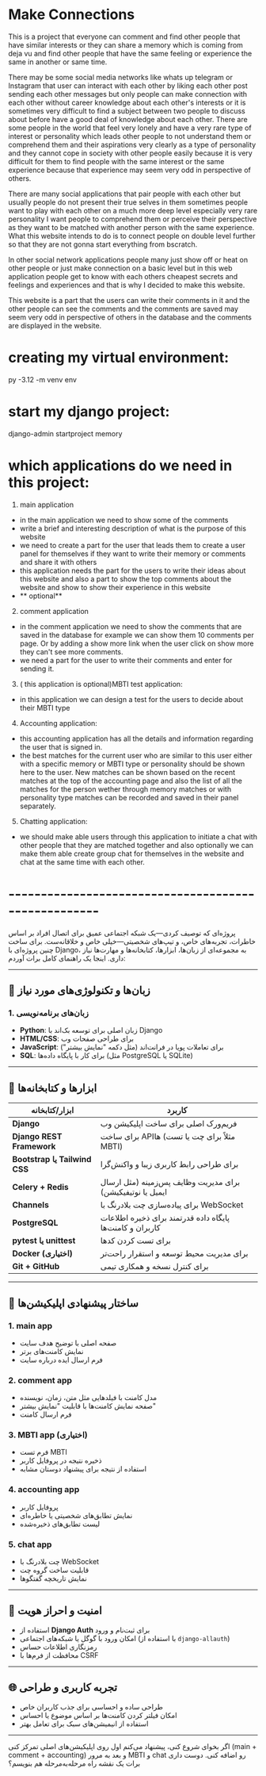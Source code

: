 # Make Connections

This is a project that everyone can comment and find other people that have similar interests or they can share a memory which is coming from deja vu and find other people that have the same feeling or experience the same in another or same time.

There may be some social media networks like whats up telegram or Instagram that user can interact with each other by liking each other post sending each other messages but only people can make connection with each other without career knowledge about each other's interests or it is sometimes very difficult to find a subject between two people to discuss about before have a good deal of knowledge about each other. There are some people in the world that feel very lonely and have a very rare type of interest or personality which leads other people to not understand them or comprehend them and their aspirations very clearly as a type of personality and they cannot cope in society with other people easily because it is very difficult for them to find people with the same interest or the same experience because that experience may seem very odd in perspective of others.

There are many social applications that pair people with each other but usually people do not present their true selves in them sometimes people want to play with each other on a much more deep level especially very rare personality I want people to comprehend them or perceive their perspective as they want to be matched with another person with the same experience. What this website intends to do is to connect people on double level further so that they are not gonna start everything from bscratch. 

In other social network applications people many just show off or heat on other people or just make connection on a basic level but in this web application people get to know with each others cheapest secrets and feelings and experiences and that is why I decided to make this website.

This website is a part that the users can write their comments in it and the other people can see the comments and the comments are saved may seem very odd in perspective of others in the database and the comments are displayed in the website.


# creating my virtual environment:
py -3.12 -m venv env

# start my django project:
django-admin startproject memory

# which applications do we need in this project:
1. main application 
- in the main application we need to show some of the comments
- write a brief and interesting description of what is the purpose of this website
- we need to create a part for the user that leads them to create a user panel for themselves if they want to write their memory or comments and share it with others
- this application needs the part for the users to write their ideas about this website and also a part to show the top comments about the website and show to show their experience in this website
- ** optional** 

2. comment application
- in the comment application we need to show the comments that are saved in the database for example we can show them 10 comments per page. Or by adding a show more link when the user click on show more they can't see more comments.
- we need a part for the user to write their comments and enter for sending it.

3. ( this application is optional)MBTI test application:
- in this application we can design a test for the users to decide about their MBTI type

4. Accounting application:
- this accounting application has all the details and information regarding the user that is signed in.
- the best matches for the current user who are similar to this user either with a specific memory or MBTI type or personality should be shown here to the user. New matches can be shown based on the recent matches at the top of the accounting page and also the list of all the matches for the person wether through memory matches or with personality type matches can be recorded and saved in their panel separately.


5. Chatting application:
- we should make able users through this application to initiate a chat with other people that they are matched together and also optionally we can make them able create group chat for themselves in the website and chat at the same time with each other.


# ----------------------------------------------------

پروژه‌ای که توصیف کردی—یک شبکه اجتماعی عمیق برای اتصال افراد بر اساس خاطرات، تجربه‌های خاص، و تیپ‌های شخصیتی—خیلی خاص و خلاقانه‌ست. برای ساخت چنین پروژه‌ای با Django، به مجموعه‌ای از زبان‌ها، ابزارها، کتابخانه‌ها و مهارت‌ها نیاز داری. اینجا یک راهنمای کامل برات آوردم:

---

## 🧠 زبان‌ها و تکنولوژی‌های مورد نیاز

### 1. **زبان‌های برنامه‌نویسی**
- **Python**: زبان اصلی برای توسعه بک‌اند با Django
- **HTML/CSS**: برای طراحی صفحات وب
- **JavaScript**: برای تعاملات پویا در فرانت‌اند (مثل دکمه "نمایش بیشتر")
- **SQL**: برای کار با پایگاه داده‌ها (مثل PostgreSQL یا SQLite)

---

## 🧰 ابزارها و کتابخانه‌ها

| ابزار/کتابخانه | کاربرد |
|----------------|--------|
| **Django** | فریم‌ورک اصلی برای ساخت اپلیکیشن وب |
| **Django REST Framework** | برای ساخت APIها (مثلاً برای چت یا تست MBTI) |
| **Bootstrap یا Tailwind CSS** | برای طراحی رابط کاربری زیبا و واکنش‌گرا |
| **Celery + Redis** | برای مدیریت وظایف پس‌زمینه (مثل ارسال ایمیل یا نوتیفیکیشن) |
| **Channels** | برای پیاده‌سازی چت بلادرنگ با WebSocket |
| **PostgreSQL** | پایگاه داده قدرتمند برای ذخیره اطلاعات کاربران و کامنت‌ها |
| **pytest یا unittest** | برای تست کردن کدها |
| **Docker (اختیاری)** | برای مدیریت محیط توسعه و استقرار راحت‌تر |
| **Git + GitHub** | برای کنترل نسخه و همکاری تیمی |

---

## 🧩 ساختار پیشنهادی اپلیکیشن‌ها

### 1. **main app**
- صفحه اصلی با توضیح هدف سایت
- نمایش کامنت‌های برتر
- فرم ارسال ایده درباره سایت

### 2. **comment app**
- مدل کامنت با فیلدهایی مثل متن، زمان، نویسنده
- صفحه نمایش کامنت‌ها با قابلیت "نمایش بیشتر"
- فرم ارسال کامنت

### 3. **MBTI app (اختیاری)**
- فرم تست MBTI
- ذخیره نتیجه در پروفایل کاربر
- استفاده از نتیجه برای پیشنهاد دوستان مشابه

### 4. **accounting app**
- پروفایل کاربر
- نمایش تطابق‌های شخصیتی یا خاطره‌ای
- لیست تطابق‌های ذخیره‌شده

### 5. **chat app**
- چت بلادرنگ با WebSocket
- قابلیت ساخت گروه چت
- نمایش تاریخچه گفتگوها

---

## 🔐 امنیت و احراز هویت

- استفاده از **Django Auth** برای ثبت‌نام و ورود
- امکان ورود با گوگل یا شبکه‌های اجتماعی (با استفاده از `django-allauth`)
- رمزنگاری اطلاعات حساس
- محافظت از فرم‌ها با CSRF

---

## 🌐 تجربه کاربری و طراحی

- طراحی ساده و احساسی برای جذب کاربران خاص
- امکان فیلتر کردن کامنت‌ها بر اساس موضوع یا احساس
- استفاده از انیمیشن‌های سبک برای تعامل بهتر

---

اگر بخوای شروع کنی، پیشنهاد می‌کنم اول روی اپلیکیشن‌های اصلی تمرکز کنی (main + comment + accounting) و بعد به مرور MBTI و chat رو اضافه کنی. دوست داری برات یک نقشه راه مرحله‌به‌مرحله هم بنویسم؟